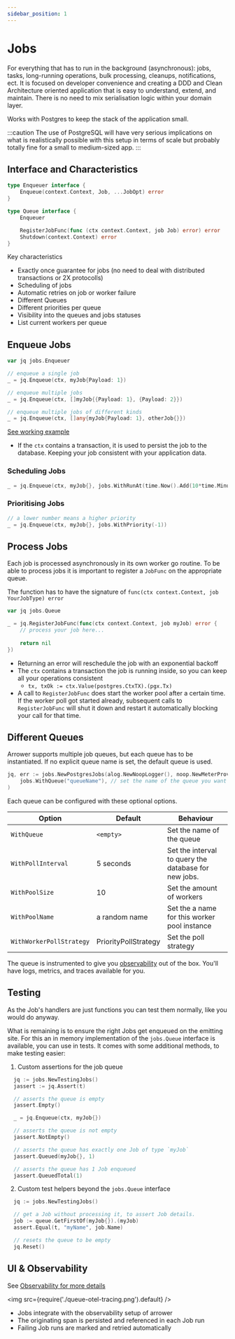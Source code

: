 ```yaml
---
sidebar_position: 1
---
```





# Jobs

For everything that has to run in the background
(asynchronous): jobs, tasks, long-running operations, bulk processing,
cleanups, notifications, ect. 
It is focused on developer convenience and creating a DDD and Clean Architecture oriented application 
that is easy to understand, extend, and maintain. There is no need to mix serialisation logic within your domain layer.

Works with Postgres to keep the stack of the application small.

:::caution 
The use of PostgreSQL will have very serious implications on what is realistically possible with this setup
in terms of scale but probably totally fine for a small to medium-sized app.
:::




## Interface and Characteristics

```go
type Enqueuer interface {
	Enqueue(context.Context, Job, ...JobOpt) error
}

type Queue interface {
	Enqueuer

	RegisterJobFunc(func (ctx context.Context, job Job) error) error
	Shutdown(context.Context) error
}
```

Key characteristics
* Exactly once guarantee for jobs (no need to deal with distributed transactions or 2X protocolls)
* Scheduling of jobs
* Automatic retries on job or worker failure
* Different Queues
* Different priorities per queue
* Visibility into the queues and jobs statuses
* List current workers per queue




## Enqueue Jobs
```go
var jq jobs.Enqueuer

// enqueue a single job
_ = jq.Enqueue(ctx, myJob{Payload: 1})

// enqueue multiple jobs
_ = jq.Enqueue(ctx, []myJob{{Payload: 1}, {Payload: 2}})

// enqueue multiple jobs of different kinds
_ = jq.Enqueue(ctx, []any{myJob{Payload: 1}, otherJob{}})
```

[See working example](https://github.com/go-arrower/arrower/blob/master/jobs/jobs.business_test.go)

* If the `ctx` contains a transaction, it is used to persist the job to the database. 
  Keeping your job consistent with your application data.


### Scheduling Jobs
```go
_ = jq.Enqueue(ctx, myJob{}, jobs.WithRunAt(time.Now().Add(10*time.Minute)))
```

### Prioritising Jobs
```go
// a lower number means a higher priority
_ = jq.Enqueue(ctx, myJob{}, jobs.WithPriority(-1))
```




## Process Jobs
Each job is processed asynchronously in its own worker go routine.
To be able to process jobs it is important to register a `JobFunc` on the appropriate queue.

The function has to have the signature of `func(ctx context.Context, job YourJobType) error`
```go
var jq jobs.Queue

_ = jq.RegisterJobFunc(func(ctx context.Context, job myJob) error {
	// process your job here...
	
	return nil
}) 
```

* Returning an error will reschedule the job with an exponential backoff
* The `ctx` contains a transaction the job is running inside, so you can keep all your operations consistent
  * `tx, txOk := ctx.Value(postgres.CtxTX).(pgx.Tx)`
* A call to `RegisterJobFunc` does start the worker pool after a certain time. If the worker poll got started already,
  subsequent calls to `RegisterJobFunc` will shut it down and restart it automatically blocking your call for that time.




## Different Queues
Arrower supports multiple job queues, but each queue has to be instantiated. If no explicit queue name is
set, the default queue is used.

```go
jq, err := jobs.NewPostgresJobs(alog.NewNoopLogger(), noop.NewMeterProvider(), noop.NewTracerProvider(), pgHandler.PGx,
    jobs.WithQueue("queueName"), // set the name of the queue you want to run
)
```

Each queue can be configured with these optional options. 

| Option                    | Default              | Behaviour                                            |
|---------------------------|----------------------|------------------------------------------------------|
| `WithQueue`               | `<empty>`            | Set the name of the queue                            |
| `WithPollInterval`        | 5 seconds            | Set the interval to query the database for new jobs. |
| `WithPoolSize`            | 10                   | Set the amount of workers                            |
| `WithPoolName`            | a random name        | Set the a name for this worker pool instance         |
| `WithWorkerPollStrategy`  | PriorityPollStrategy | Set the  poll strategy                               |

The queue is instrumented to give you [observability](./observability) out of the box. 
You'll have logs, metrics, and traces available for you.




## Testing
As the Job's handlers are just functions you can test them normally, like you would do anyway.

What is remaining is to ensure the right Jobs get enqueued on the emitting site.
For this an in memory implementation of the `jobs.Queue` interface is available, you can use in tests. It comes
with some additional methods, to make testing easier:

1. Custom assertions for the job queue
```go
  jq := jobs.NewTestingJobs()
  jassert := jq.Assert(t)

  // asserts the queue is empty
  jassert.Empty()

  _ = jq.Enqueue(ctx, myJob{})

  // asserts the queue is not empty
  jassert.NotEmpty()

  // asserts the queue has exactly one Job of type `myJob`
  jassert.Queued(myJob{}, 1)

  // asserts the queue has 1 Job enqueued
  jassert.QueuedTotal(1)
```

2. Custom test helpers beyond the `jobs.Queue` interface
```go
  jq := jobs.NewTestingJobs()

  // get a Job without processing it, to assert Job details.
  job := queue.GetFirstOf(myJob{}).(myJob)
  assert.Equal(t, "myName", job.Name)

  // resets the queue to be empty
  jq.Reset() 
```


## UI & Observability

See [Observability for more details](/docs/basics/observability)

<img src={require('./queue-otel-tracing.png').default} />

- Jobs integrate with the observability setup of arrower
- The originating span is persisted and referenced in each Job run
- Failing Job runs are marked and retried automatically